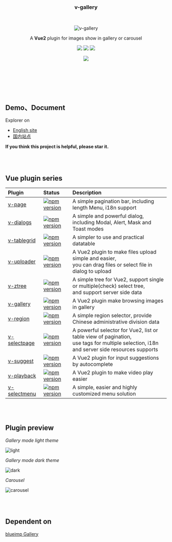 <br><br>

<h3 align="center">v-gallery</h3>

<br>

<p align="center"><img src="https://terryz.github.io/image/v-gallery/v-gallery-light.png" alt="v-gallery" ></p>

<p align="center">
  A <strong>Vue2</strong> plugin for images show in gallery or carousel
</p>

<p align="center">
  <a href="https://www.npmjs.com/package/v-gallery"><img src="https://img.shields.io/npm/v/v-gallery.svg"></a>
  <a href="https://mit-license.org/"><img src="https://img.shields.io/badge/license-MIT-brightgreen.svg"></a>
  <a href="https://www.npmjs.com/package/v-gallery"><img src="https://img.shields.io/npm/dy/v-gallery.svg"></a>
</p>

<p align="center">
  <a href="https://nodei.co/npm/v-gallery/"><img src="https://nodei.co/npm/v-gallery.png"></a>
</p>

<br><br><br><br><br>

## Demo、Document
Explorer on

- [English site](https://terryz.github.io/vue/#/gallery)
- [国内站点](https://terryz.gitee.io/vue/#/gallery)

**If you think this project is helpful, please star it.**

<br><br>


## Vue plugin series

| Plugin | Status | Description |
| :---------------- | :-- | :-- |
| [v-page](https://github.com/TerryZ/v-page) | [![npm version](https://img.shields.io/npm/v/v-page.svg)](https://www.npmjs.com/package/v-page) | A simple pagination bar, including length Menu, i18n support |
| [v-dialogs](https://github.com/TerryZ/v-dialogs) | [![npm version](https://img.shields.io/npm/v/v-dialogs.svg)](https://www.npmjs.com/package/v-dialogs) | A simple and powerful dialog, including Modal, Alert, Mask and Toast modes |
| [v-tablegrid](https://github.com/TerryZ/v-tablegrid) | [![npm version](https://img.shields.io/npm/v/v-tablegrid.svg)](https://www.npmjs.com/package/v-tablegrid) | A simpler to use and practical datatable |
| [v-uploader](https://github.com/TerryZ/v-uploader) | [![npm version](https://img.shields.io/npm/v/v-uploader.svg)](https://www.npmjs.com/package/v-uploader) | A Vue2 plugin to make files upload simple and easier, <br>you can drag files or select file in dialog to upload |
| [v-ztree](https://github.com/TerryZ/v-ztree) | [![npm version](https://img.shields.io/npm/v/v-ztree.svg)](https://www.npmjs.com/package/v-ztree) | A simple tree for Vue2, support single or multiple(check) select tree, <br>and support server side data |
| [v-gallery](https://github.com/TerryZ/v-gallery) | [![npm version](https://img.shields.io/npm/v/v-gallery.svg)](https://www.npmjs.com/package/v-gallery) | A Vue2 plugin make browsing images in gallery |
| [v-region](https://github.com/TerryZ/v-region) | [![npm version](https://img.shields.io/npm/v/v-region.svg)](https://www.npmjs.com/package/v-region) | A simple region selector, provide Chinese administrative division data |
| [v-selectpage](https://github.com/TerryZ/v-selectpage) | [![npm version](https://img.shields.io/npm/v/v-selectpage.svg)](https://www.npmjs.com/package/v-selectpage) | A powerful selector for Vue2, list or table view of pagination, <br>use tags for multiple selection, i18n and server side resources supports |
| [v-suggest](https://github.com/TerryZ/v-suggest) | [![npm version](https://img.shields.io/npm/v/v-suggest.svg)](https://www.npmjs.com/package/v-suggest) | A Vue2 plugin for input suggestions by autocomplete |
| [v-playback](https://github.com/TerryZ/v-playback) | [![npm version](https://img.shields.io/npm/v/v-playback.svg)](https://www.npmjs.com/package/v-playback) | A Vue2 plugin to make video play easier |
| [v-selectmenu](https://github.com/TerryZ/v-selectmenu) | [![npm version](https://img.shields.io/npm/v/v-selectmenu.svg)](https://www.npmjs.com/package/v-selectmenu) | A simple, easier and highly customized menu solution |

<br><br>

## Plugin preview

*Gallery mode light theme*

![light](https://terryz.github.io/image/v-gallery/v-gallery-light.png)

*Gallery mode dark theme*

![dark](https://terryz.github.io/image/v-gallery/v-gallery-dark.png)

*Carousel*

![carousel](https://terryz.github.io/image/v-gallery/v-gallery-carousel.png)

<br><br>

## Dependent on

[blueimp Gallery](https://github.com/blueimp/Gallery)
